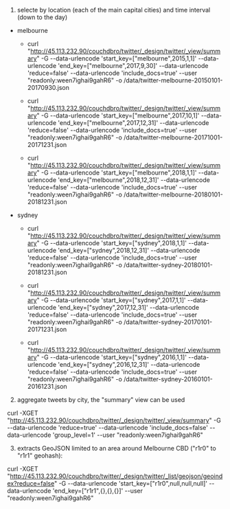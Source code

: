 1. selecte by location (each of the main capital cities) and time interval (down to the day)

- melbourne

  - curl "http://45.113.232.90/couchdbro/twitter/_design/twitter/_view/summary" -G --data-urlencode 'start_key=["melbourne",2015,1,1]' --data-urlencode 'end_key=["melbourne",2017,9,30]' --data-urlencode 'reduce=false' --data-urlencode 'include_docs=true' --user "readonly:ween7ighai9gahR6" -o /data/twitter-melbourne-20150101-20170930.json

  - curl "http://45.113.232.90/couchdbro/twitter/_design/twitter/_view/summary" -G --data-urlencode 'start_key=["melbourne",2017,10,1]' --data-urlencode 'end_key=["melbourne",2017,12,31]' --data-urlencode 'reduce=false' --data-urlencode 'include_docs=true' --user "readonly:ween7ighai9gahR6" -o /data/twitter-melbourne-20171001-20171231.json
  - curl "http://45.113.232.90/couchdbro/twitter/_design/twitter/_view/summary" -G --data-urlencode 'start_key=["melbourne",2018,1,1]' --data-urlencode 'end_key=["melbourne",2018,12,31]' --data-urlencode 'reduce=false' --data-urlencode 'include_docs=true' --user "readonly:ween7ighai9gahR6" -o /data/twitter-melbourne-20180101-20181231.json

- sydney

  - curl "http://45.113.232.90/couchdbro/twitter/_design/twitter/_view/summary" -G --data-urlencode 'start_key=["sydney",2018,1,1]' --data-urlencode 'end_key=["sydney",2018,12,31]' --data-urlencode 'reduce=false' --data-urlencode 'include_docs=true' --user "readonly:ween7ighai9gahR6" -o /data/twitter-sydney-20180101-20181231.json

  - curl "http://45.113.232.90/couchdbro/twitter/_design/twitter/_view/summary" -G --data-urlencode 'start_key=["sydney",2017,1,1]' --data-urlencode 'end_key=["sydney",2017,12,31]' --data-urlencode 'reduce=false' --data-urlencode 'include_docs=true' --user "readonly:ween7ighai9gahR6" -o /data/twitter-sydney-20170101-20171231.json
  - curl "http://45.113.232.90/couchdbro/twitter/_design/twitter/_view/summary" -G --data-urlencode 'start_key=["sydney",2016,1,1]' --data-urlencode 'end_key=["sydney",2016,12,31]' --data-urlencode 'reduce=false' --data-urlencode 'include_docs=true' --user "readonly:ween7ighai9gahR6" -o /data/twitter-sydney-20160101-20161231.json

2. aggregate tweets by city, the "summary" view can be used

curl -XGET "http://45.113.232.90/couchdbro/twitter/_design/twitter/_view/summary" -G --data-urlencode 'reduce=true' --data-urlencode 'include_docs=false' --data-urlencode 'group_level=1' --user "readonly:ween7ighai9gahR6" 

3. extracts GeoJSON limited to an area around Melbourne CBD ("r1r0" to "r1r1" geohash): 

curl -XGET "http://45.113.232.90/couchdbro/twitter/_design/twitter/_list/geojson/geoindex?reduce=false" -G --data-urlencode 'start_key=["r1r0",null,null,null]' --data-urlencode 'end_key=["r1r1",{},{},{}]' --user "readonly:ween7ighai9gahR6" 

